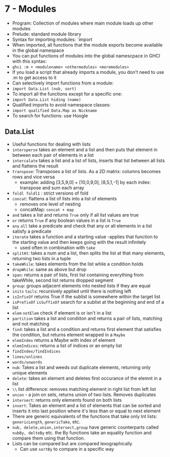# 7 - Modules

- Program: Collection of modules where main module loads up other modules
- Prelude: standard module library
- Syntax for importing modules: `import <module name>
- When imported, all functions that the module exports become available in the global namespace
- You can put functions of modules into the global namescpace in GHCI with this syntax:
- `ghci :m + <modulename> <othermodules> <moremodules>`
- If you load a script that already imports a module, you don't need to use :m to get access to it
- Can selectively import functions from a module:
- `import Data.List (nub, sort)`
- To import all the functions except for a specific one:
- `import Data.List hiding (name)`
- Qualified imports to avoid namespace classes:
- `import qualified Data.Map as Nickname`
- To search for functions: use Hoogle

## Data.List

- Useful functions for dealing with lists
- `intersperse` takes an element and a list and then puts that element in between each pair of elements in a list
- `intercalate` takes a list and a list of lists, inserts that list between all lists and flattens the result
- `transpose`: Transposes a list of lists. As a 2D matrix: columns becomes rows and vice versa
  - example: adding [3,5,9,0] + [10,0,9,0], [8,5,1,-1] by each index: transpose and sum each array
- `foldl foldl1` : strict versions of fold
- `concat`: flattens a list of lists into a list of elements
  - removes one level of nesting
  - concatMap: `concat + map`
- `and` takes a list and returns `True` only if all list values are true
- `or` returns `True` if any boolean values in a list is `True`
- `any` `all` take a predicate and check that any or all elements in a list satisfy a predicate
- `iterate` takes a function and a starting value -applies that function to the starting value and then keeps going with the result infinitely
  - used often in combination with `take`
- `splitAt`: takes a num and a list, then splits the list at that many elements, returning two lists in a tuple
- `takeWhile`: takes elements from the list while a condition holds
- `dropWhile`: same as above but drop
- `span`: returns a pair of lists, first list containing everything from takeWhile, second list returns dropped segment
- `group`: groups adjacent elements into nested lists if they are equal
- `inits` `tails`: recursively applied until there is nothing left
- `isInfixOf` returns True if the sublist is somewhere within the target list
- `isPrefixOf` `isSuffixOf` search for a sublist at the beginning and end of a list
- `elem` `notElem` check if element is or isn't in a list
- `partition` takes a list and condiiton and returns a pair of lists, matching and not matching
- `find`: takes a list and a condition and returns first element that satisfies the condition, but returns element wrapped in a `Maybe`
- `elemIndex` returns a Maybe with index of element
- `elemIndices`: returns a list of indices or an empty list
- `findIndex/findIndices`
- `lines/unlines`
- `words/unwords`
- `nub`: Takes a list and weeds out duplicate elements, returning only unique elements
- `delete`: takes an element and deletes first occurance of the elemnt in a list
- `\\` list difference: removes matching element in right list from left list
- `union` - a join on sets, returns union of two lists. Removes duplicates
- `intersect`: returns only elements found on both lists
- `insert`: Takes an element and a list of elements that can be sorted and inserts it into last position where it's less than or equal to next element
- There are generic equivalents of the functions that take only Int lists: `genericLength`, `genericTake`, etc.
- `nub, delete,union,intersect,group` have generic counterparts called `nubBy, delteBy` etc. the By functions take an equality function and compare them using that function.
- Lists can be compared but are compared lexographically
  - Can use `sortBy` to compare in a specific way
